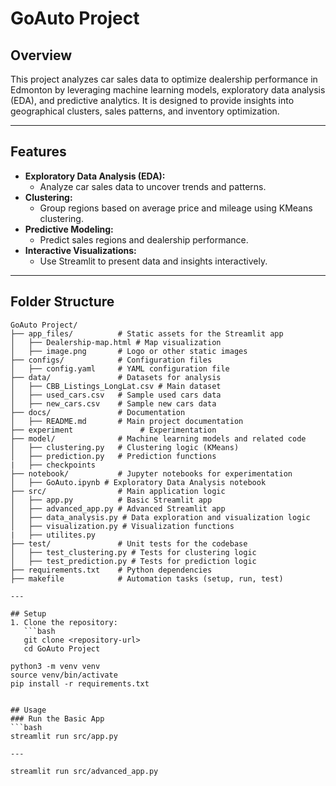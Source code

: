 # GoAuto Project

## Overview
This project analyzes car sales data to optimize dealership performance in Edmonton by leveraging machine learning models, exploratory data analysis (EDA), and predictive analytics. It is designed to provide insights into geographical clusters, sales patterns, and inventory optimization.

---

## Features
- **Exploratory Data Analysis (EDA):**
  - Analyze car sales data to uncover trends and patterns.
- **Clustering:**
  - Group regions based on average price and mileage using KMeans clustering.
- **Predictive Modeling:**
  - Predict sales regions and dealership performance.
- **Interactive Visualizations:**
  - Use Streamlit to present data and insights interactively.

---

## Folder Structure
```plaintext
GoAuto Project/
├── app_files/          # Static assets for the Streamlit app
│   ├── Dealership-map.html # Map visualization
│   ├── image.png       # Logo or other static images
├── configs/            # Configuration files
│   ├── config.yaml     # YAML configuration file
├── data/               # Datasets for analysis
│   ├── CBB_Listings_LongLat.csv # Main dataset
│   ├── used_cars.csv   # Sample used cars data
│   ├── new_cars.csv    # Sample new cars data
├── docs/               # Documentation
│   ├── README.md       # Main project documentation
├── experiment               # Experimentation
├── model/              # Machine learning models and related code
│   ├── clustering.py   # Clustering logic (KMeans)
│   ├── prediction.py   # Prediction functions
|   ├── checkpoints
├── notebook/           # Jupyter notebooks for experimentation
│   ├── GoAuto.ipynb # Exploratory Data Analysis notebook
├── src/                # Main application logic
│   ├── app.py          # Basic Streamlit app
│   ├── advanced_app.py # Advanced Streamlit app
│   ├── data_analysis.py # Data exploration and visualization logic
│   ├── visualization.py # Visualization functions
|   ├── utilites.py
├── test/               # Unit tests for the codebase
│   ├── test_clustering.py # Tests for clustering logic
│   ├── test_prediction.py # Tests for prediction logic
├── requirements.txt    # Python dependencies
├── makefile            # Automation tasks (setup, run, test)

---

## Setup
1. Clone the repository:
   ```bash
   git clone <repository-url>
   cd GoAuto Project

python3 -m venv venv
source venv/bin/activate
pip install -r requirements.txt


## Usage
### Run the Basic App
```bash
streamlit run src/app.py

---

streamlit run src/advanced_app.py

